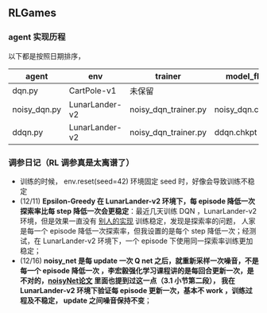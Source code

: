 ## RLGames

### agent 实现历程

以下都是按照日期排序，

| agent        | env            | trainer              | model_fle       | reward |
| ------------ | -------------- | -------------------- | --------------- | ------ |
| dqn.py       | CartPole-v1    | 未保留               |                 | inf    |
| noisy_dqn.py | LunarLander-v2 | noisy_dqn_trainer.py | noisy_dqn.chkpt | 250    |
| ddqn.py      | LunarLander-v2 | noisy_dqn_trainer.py | ddqn.chkpt      | 250    |



### 调参日记（RL 调参真是太离谱了）

- 训练的时候， env.reset(seed=42) 环境固定 seed 时，好像会导致训练不稳定
- (12/11) **Epsilon-Greedy 在 LunarLander-v2 环境下，每 episode 降低一次探索率比每 step 降低一次会更稳定**：最近几天训练 DQN ，LunarLander-v2 环境，但是效果一直没有 [别人的实现](https://goodboychan.github.io/python/reinforcement_learning/pytorch/udacity/2021/05/07/DQN-LunarLander.html) 训练稳定，发现是探索率的问题， 
  人家是每一个 episode 降低一次探索率，但我设置的是每个 step 降低一次；经测试，在 LunarLander-v2 环境下，一个 episode 下使用同一探索率训练更加稳定；
- (12/16) **noisy_net 是每 update 一次 Q net 之后，就重新采样一次噪音，不是每一个 episode 降低一次
  ，李宏毅强化学习课程讲的是每回合更新一次，是不对的，[noisyNet论文](https://openreview.net/pdf?id=rywHCPkAW) 里面也提到过这一点（3.1 小节第二段），
  我在 LunarLander-v2 环境下验证每 episode 更新一次，基本不 work ，训练过程及不稳定，
  update 之间噪音保持不变**；


